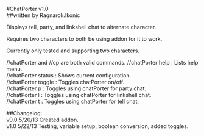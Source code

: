 #ChatPorter v1.0  
##written by Ragnarok.Ikonic  

Displays tell, party, and linkshell chat to alternate character.  

Requires two characters to both be using addon for it to work.  

Currently only tested and supporting two characters.  

//chatPorter and //cp are both valid commands.
//chatPorter help   : Lists help menu.  
//chatPorter status : Shows current configuration.  
//chatPorter toggle : Toggles chatPorter on/off.  
//chatPorter p      : Toggles using chatPorter for party chat.  
//chatPorter l      : Toggles using chatPorter for linkshell chat.  
//chatPorter t      : Toggles using chatPorter for tell chat.  

##Changelog:  
v0.0  5/20/13 Created addon.  
v1.0  5/22/13 Testing, variable setup, boolean conversion, added toggles.
